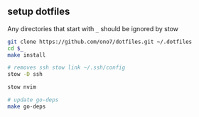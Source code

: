 ## setup dotfiles

Any directories that start with `_` should be ignored by stow

```bash
git clone https://github.com/ono7/dotfiles.git ~/.dotfiles
cd $_
make install

# removes ssh stow link ~/.ssh/config
stow -D ssh

stow nvim

# update go-deps
make go-deps
```
